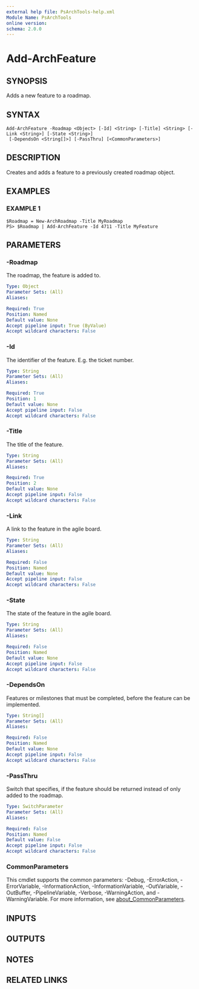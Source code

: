 ```yaml
---
external help file: PsArchTools-help.xml
Module Name: PsArchTools
online version:
schema: 2.0.0
---
```


# Add-ArchFeature

## SYNOPSIS
Adds a new feature to a roadmap.

## SYNTAX

```
Add-ArchFeature -Roadmap <Object> [-Id] <String> [-Title] <String> [-Link <String>] [-State <String>]
 [-DependsOn <String[]>] [-PassThru] [<CommonParameters>]
```

## DESCRIPTION
Creates and adds a feature to a previously created roadmap object.

## EXAMPLES

### EXAMPLE 1
```
$Roadmap = New-ArchRoadmap -Title MyRoadmap
PS> $Roadmap | Add-ArchFeature -Id 4711 -Title MyFeature
```

## PARAMETERS

### -Roadmap
The roadmap, the feature is added to.

```yaml
Type: Object
Parameter Sets: (All)
Aliases:

Required: True
Position: Named
Default value: None
Accept pipeline input: True (ByValue)
Accept wildcard characters: False
```

### -Id
The identifier of the feature.
E.g.
the ticket number.

```yaml
Type: String
Parameter Sets: (All)
Aliases:

Required: True
Position: 1
Default value: None
Accept pipeline input: False
Accept wildcard characters: False
```

### -Title
The title of the feature.

```yaml
Type: String
Parameter Sets: (All)
Aliases:

Required: True
Position: 2
Default value: None
Accept pipeline input: False
Accept wildcard characters: False
```

### -Link
A link to the feature in the agile board.

```yaml
Type: String
Parameter Sets: (All)
Aliases:

Required: False
Position: Named
Default value: None
Accept pipeline input: False
Accept wildcard characters: False
```

### -State
The state of the feature in the agile board.

```yaml
Type: String
Parameter Sets: (All)
Aliases:

Required: False
Position: Named
Default value: None
Accept pipeline input: False
Accept wildcard characters: False
```

### -DependsOn
Features or milestones that must be completed, before the feature can be implemented.

```yaml
Type: String[]
Parameter Sets: (All)
Aliases:

Required: False
Position: Named
Default value: None
Accept pipeline input: False
Accept wildcard characters: False
```

### -PassThru
Switch that specifies, if the feature should be returned instead of only added to the roadmap.

```yaml
Type: SwitchParameter
Parameter Sets: (All)
Aliases:

Required: False
Position: Named
Default value: False
Accept pipeline input: False
Accept wildcard characters: False
```

### CommonParameters
This cmdlet supports the common parameters: -Debug, -ErrorAction, -ErrorVariable, -InformationAction, -InformationVariable, -OutVariable, -OutBuffer, -PipelineVariable, -Verbose, -WarningAction, and -WarningVariable. For more information, see [about_CommonParameters](http://go.microsoft.com/fwlink/?LinkID=113216).

## INPUTS

## OUTPUTS

## NOTES

## RELATED LINKS
